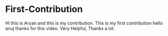 # First-Contribution
Hi this is Aryan and this is my contribution.
This is my first contribution
hello anuj thanks for this video. Very Helpful, Thanks a lot.
